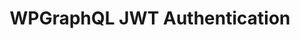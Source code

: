 ---
title: WPGraphQL JWT Authentication
description: Authenticate to WordPress using GraphQL Mutations and retrieve a JWT token for future authenticated requests
---